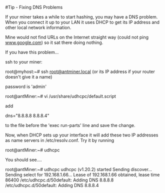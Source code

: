 #Tip - Fixing DNS Problems

If your miner takes a while to start hashing, you may have a DNS problem. When you connect it up to your LAN it uses DHCP to get its IP address and other local network information.

Mine would not find URLs on the Internet straight way (could not ping www.google.com) so it sat there doing nothing.

If you have this problem...

ssh to your miner:

root@myhost:~# ssh root@antminer.local (or its IP address if your router doesn't give it a name)

password is 'admin'

root@antMiner:~# vi /usr/share/udhcpc/default.script

add

dns="8.8.8.8 8.8.8.4"

to the file before the 'exec run-parts' line and save the change.

Now, when DHCP sets up your interface it will add these two IP addresses as name servers in /etc/resolv.conf. Try it by running

root@antMiner:~# udhcpc

You should see....

root@antMiner:~# udhcpc
udhcpc (v1.20.2) started
Sending discover...
Sending select for 192.168.1.66...
Lease of 192.168.1.66 obtained, lease time 86400
/etc/udhcpc.d/50default: Adding DNS 8.8.8.8
/etc/udhcpc.d/50default: Adding DNS 8.8.8.4
